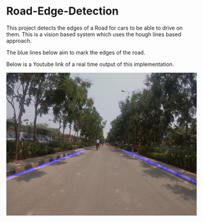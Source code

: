 # Road-Edge-Detection

This project detects the edges of a Road for cars to be able to drive on them. This is a vision based system which uses the hough lines based approach.

The blue lines below aim to mark the edges of the road.

Below is a Youtube link of a real time output of this implementation.

[![Road Edge Detection](/files/1.png)](https://www.youtube.com/watch?v=0EBEtMdGKkY "Road Edge Detection")
